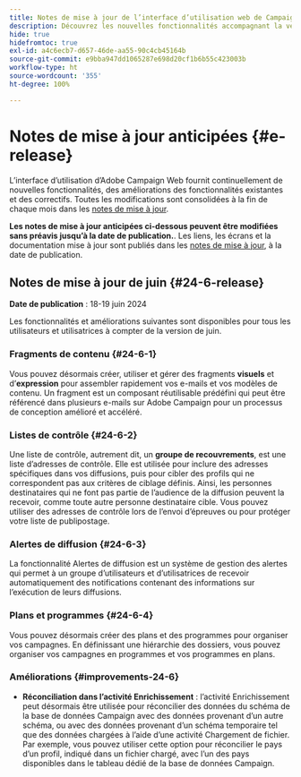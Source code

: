 ```yaml
---
title: Notes de mise à jour de l’interface d’utilisation web de Campaign v8
description: Découvrez les nouvelles fonctionnalités accompagnant la version suivante de l’interface d’utilisation de Campaign Web.
hide: true
hidefromtoc: true
exl-id: a4c6ecb7-d657-46de-aa55-90c4cb45164b
source-git-commit: e9bba947dd1065287e698d20cf1b6b55c423003b
workflow-type: ht
source-wordcount: '355'
ht-degree: 100%

---
```


# Notes de mise à jour anticipées {#e-release}

L’interface d’utilisation d’Adobe Campaign Web fournit continuellement de nouvelles fonctionnalités, des améliorations des fonctionnalités existantes et des correctifs. Toutes les modifications sont consolidées à la fin de chaque mois dans les [notes de mise à jour](release-notes.md).

**Les notes de mise à jour anticipées ci-dessous peuvent être modifiées sans préavis jusqu’à la date de publication.**. Les liens, les écrans et la documentation mise à jour sont publiés dans les [notes de mise à jour](release-notes.md), à la date de publication.

## Notes de mise à jour de juin {#24-6-release}

**Date de publication** : 18-19 juin 2024

Les fonctionnalités et améliorations suivantes sont disponibles pour tous les utilisateurs et utilisatrices à compter de la version de juin.

### Fragments de contenu {#24-6-1}

Vous pouvez désormais créer, utiliser et gérer des fragments **visuels** et d’**expression** pour assembler rapidement vos e-mails et vos modèles de contenu. Un fragment est un composant réutilisable prédéfini qui peut être référencé dans plusieurs e-mails sur Adobe Campaign pour un processus de conception amélioré et accéléré.

### Listes de contrôle {#24-6-2}

Une liste de contrôle, autrement dit, un **groupe de recouvrements**, est une liste d’adresses de contrôle. Elle est utilisée pour inclure des adresses spécifiques dans vos diffusions, puis pour cibler des profils qui ne correspondent pas aux critères de ciblage définis. Ainsi, les personnes destinataires qui ne font pas partie de l’audience de la diffusion peuvent la recevoir, comme toute autre personne destinataire cible. Vous pouvez utiliser des adresses de contrôle lors de l’envoi d’épreuves ou pour protéger votre liste de publipostage.

### Alertes de diffusion {#24-6-3}

La fonctionnalité Alertes de diffusion est un système de gestion des alertes qui permet à un groupe d’utilisateurs et d’utilisatrices de recevoir automatiquement des notifications contenant des informations sur l’exécution de leurs diffusions.

### Plans et programmes {#24-6-4}

Vous pouvez désormais créer des plans et des programmes pour organiser vos campagnes. En définissant une hiérarchie des dossiers, vous pouvez organiser vos campagnes en programmes et vos programmes en plans.

### Améliorations {#improvements-24-6}

* **Réconciliation dans l’activité Enrichissement** : l’activité Enrichissement peut désormais être utilisée pour réconcilier des données du schéma de la base de données Campaign avec des données provenant d’un autre schéma, ou avec des données provenant d’un schéma temporaire tel que des données chargées à l’aide d’une activité Chargement de fichier. Par exemple, vous pouvez utiliser cette option pour réconcilier le pays d’un profil, indiqué dans un fichier chargé, avec l’un des pays disponibles dans le tableau dédié de la base de données Campaign.
